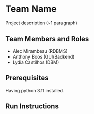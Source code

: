 # Team Name

Project description (~1 paragraph)

## Team Members and Roles

* Alec Mirambeau (RDBMS)
* Anthony Boos (GUI/Backend)
* Lydia Castilhos (DBM)

## Prerequisites
Having python 3.11 installed.

## Run Instructions
